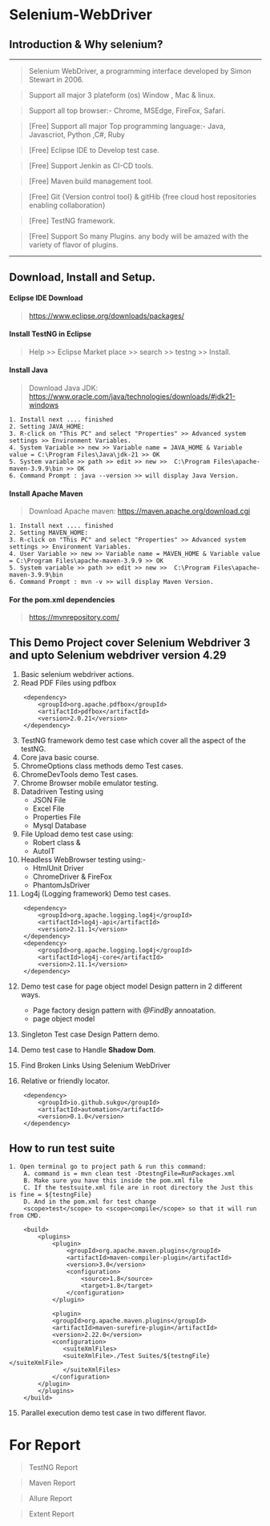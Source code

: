 # **Selenium-WebDriver**
## **Introduction & Why selenium?**
***
>Selenium WebDriver, a programming interface developed by Simon Stewart in 2006.

>Support all major 3 plateform (os) Window , Mac & linux.

>Support all top browser:- Chrome, MSEdge, FireFox, Safari.

>[Free] Support all major Top programming language:- Java, Javascriot, Python ,C#, Ruby

>[Free] Eclipse IDE to Develop test case.

>[Free] Support Jenkin as CI-CD tools.

>[Free] Maven build management tool.

>[Free] Git {Version control tool} & gitHib {free cloud host repositories enabling collaboration}

>[Free] TestNG framework.

>[Free] Support So many Plugins. any body will be amazed with the variety of flavor of plugins.
***

## Download, Install and Setup.
#### Eclipse IDE Download 
>https://www.eclipse.org/downloads/packages/
#### Install TestNG in Eclipse  
>Help >> Eclipse Market place >> search >> testng >> Install.

#### Install Java
>Download Java JDK: https://www.oracle.com/java/technologies/downloads/#jdk21-windows
```
1. Install next .... finished
2. Setting JAVA_HOME:
3. R-click on "This PC" and select "Properties" >> Advanced system settings >> Environment Variables.
4. System Variable >> new >> Variable name = JAVA_HOME & Variable value = C:\Program Files\Java\jdk-21 >> OK
5. System variable >> path >> edit >> new >>  C:\Program Files\apache-maven-3.9.9\bin >> OK
6. Command Prompt : java --version >> will display Java Version.
```
#### Install Apache Maven
> Download Apache maven: https://maven.apache.org/download.cgi
```
1. Install next .... finished
2. Setting MAVEN_HOME:
3. R-click on "This PC" and select "Properties" >> Advanced system settings >> Environment Variables.
4. User Variable >> new >> Variable name = MAVEN_HOME & Variable value = C:\Program Files\apache-maven-3.9.9 >> OK
5. System variable >> path >> edit >> new >>  C:\Program Files\apache-maven-3.9.9\bin
6. Command Prompt : mvn -v >> will display Maven Version.

```
#### For the pom.xml dependencies
> https://mvnrepository.com/

## This Demo Project cover Selenium Webdriver 3 and upto Selenium webdriver version 4.29
1. Basic selenium webdriver actions.
2. Read PDF Files using pdfbox 
```
    <dependency>
		<groupId>org.apache.pdfbox</groupId>
		<artifactId>pdfbox</artifactId>
		<version>2.0.21</version>
    </dependency> 
```
3. TestNG framework demo test case which cover all the aspect of the testNG.
4. Core java basic course.
5. ChromeOptions class methods demo Test cases.
6. ChromeDevTools demo Test cases.
7. Chrome Browser mobile emulator testing.
8. Datadriven Testing using
    * JSON File
    * Excel File
    * Properties File
    * Mysql Database
9. File Upload demo test case using:
    * Robert class &
    * AutoIT
10. Headless WebBrowser testing using:-
    * HtmlUnit Driver
    * ChromeDriver & FireFox
    * PhantomJsDriver
11. Log4j (Logging framework) Demo test cases.
```
    <dependency>
		<groupId>org.apache.logging.log4j</groupId>
		<artifactId>log4j-api</artifactId>
		<version>2.11.1</version>
	</dependency>
	<dependency>
		<groupId>org.apache.logging.log4j</groupId>
		<artifactId>log4j-core</artifactId>
		<version>2.11.1</version>
	</dependency>
```
12. Demo test case for page object model Design pattern in 2 different ways. 
    
    * Page factory design pattern with _@FindBy_ annoatation.
    * page object model
13. Singleton Test case Design Pattern demo.
14. Demo test case to Handle **Shadow Dom**.
15. Find Broken Links Using Selenium WebDriver
16. Relative or friendly locator.

```
    <dependency>
		<groupId>io.github.sukgu</groupId>
		<artifactId>automation</artifactId>
		<version>0.1.0</version>
    </dependency>
```

## How to run test suite

```
1. Open terminal go to project path & run this command:
	A. command is = mvn clean test -DtestngFile=RunPackages.xml
	B. Make sure you have this inside the pom.xml file
	C. If the testsuite.xml file are in root directory the Just this is fine = ${testngFile}
	D. And in the pom.xml for test change 
	<scope>test</scope> to <scope>compile</scope> so that it will run from CMD.
	
	<build>
		<plugins>
			<plugin>
				<groupId>org.apache.maven.plugins</groupId>
				<artifactId>maven-compiler-plugin</artifactId>
				<version>3.0</version>
				<configuration>
					<source>1.8</source>
					<target>1.8</target>
				</configuration>
			</plugin>
			
			<plugin>
            <groupId>org.apache.maven.plugins</groupId>
            <artifactId>maven-surefire-plugin</artifactId>
            <version>2.22.0</version>
            <configuration>
               <suiteXmlFiles>
               <suiteXmlFile>./Test Suites/${testngFile}</suiteXmlFile>
               </suiteXmlFiles>
            </configuration>
        </plugin>
		</plugins>
	</build>

```
15. Parallel execution demo test case in two different flavor.

# For Report
> TestNG Report 

> Maven Report

> Allure Report

> Extent Report

